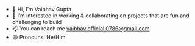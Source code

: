 - 👋 Hi, I’m Vaibhav Gupta
- 👀 I’m interested in working & collaborating on projects that are fun and challenging to build
- 📫 You can reach me vaibhav.official.0786@gmail.com
- 😄 Pronouns: He/Him

<!---
w-v3/w-v3 is a ✨ special ✨ repository because its `README.md` (this file) appears on your GitHub profile.
You can click the Preview link to take a look at your changes.
--->
